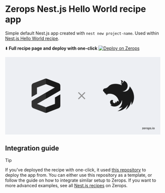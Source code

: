 <!-- #ZEROPS_REMOVE_START# -->
# Zerops Nest.js Hello World recipe app
Simple default Nest.js app created with `nest new project-name`. Used within [Nest.js Hello World recipe](https://app.zerops.io/recipes/nestjs-hello-world).

⬇️ **Full recipe page and deploy with one-click**
[![Deploy on Zerops](https://github.com/zeropsio/recipe-shared-assets/blob/main/deploy-button/light/deploy-button.svg)](https://app.zerops.io/recipes/nestjs-hello-world?environment=small-production)

![nestjs](https://github.com/zeropsio/recipe-shared-assets/blob/main/covers/svg/cover-nestjs.svg)

## Integration guide
<!-- #ZEROPS_REMOVE_END# -->

> [!TIP]
> If you've deployed the recipe with one-click, it used [this repository](https://github.com/zerops-recipe-apps/nestjs-hello-world-app) to deploy the app from. You can either use this repository as a template, or follow the guide on how to integrate similar setup to Zerops. If you want to more advanced examples, see all [Nest.js recipes](https://app.zerops.io/recipes?lf=nest-js) on Zerops.


